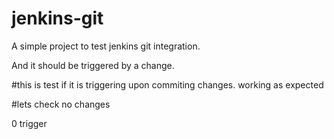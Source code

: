 # jenkins-git
A simple project to test jenkins git integration.

And it should be triggered by a change.


#this is test if it is triggering upon commiting changes.
working as expected

#lets check
no changes


0 trigger
